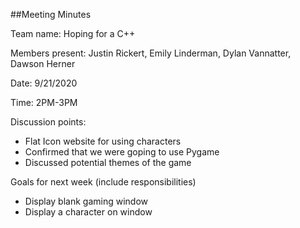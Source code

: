##Meeting Minutes

Team name: Hoping for a C++

Members present: Justin Rickert, Emily Linderman, Dylan Vannatter, Dawson Herner

Date: 9/21/2020

Time: 2PM-3PM

Discussion points:

* Flat Icon website for using characters
* Confirmed that we were goping to use Pygame
* Discussed potential themes of the game

Goals for next week (include responsibilities)
* Display blank gaming window
* Display a character on window
